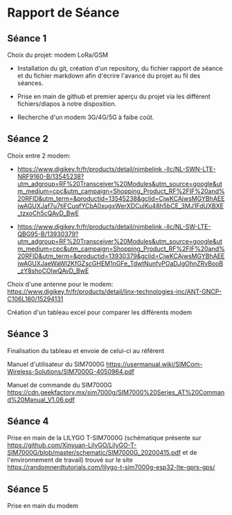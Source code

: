 Rapport de Séance
==
Séance 1
-
Choix du projet: modem LoRa/GSM

* Installation du git, création d'un repository, du fichier rapport de séance et du fichier markdown afin d'écrire l'avancé du projet au fil des séances.

* Prise en main de github et premier aperçu du projet via les différent fichiers/diapos à notre disposition.

* Recherche d'un modem 3G/4G/5G à faibe coût. 

Séance 2
-
Choix entre 2 modem:
* https://www.digikey.fr/fr/products/detail/nimbelink,-llc/NL-SWN-LTE-NRF9160-B/13545238?utm_adgroup=RF%20Transceiver%20Modules&utm_source=google&utm_medium=cpc&utm_campaign=Shopping_Product_RF%2FIF%20and%20RFID&utm_term=&productid=13545238&gclid=CjwKCAjwsMGYBhAEEiwAGUXJaf7u7tiFCuqfYCbA0xugxWerXDCulKu48h5bCE_3MJ1FdUXBXE_tzxoCh5cQAvD_BwE
 
* https://www.digikey.fr/fr/products/detail/nimbelink,-llc/NL-SW-LTE-QBG95-B/13930379?utm_adgroup=RF%20Transceiver%20Modules&utm_source=google&utm_medium=cpc&utm_campaign=Shopping_Product_RF%2FIF%20and%20RFID&utm_term=&productid=13930379&gclid=CjwKCAjwsMGYBhAEEiwAGUXJaeWaWl2KfGZscGHEM1nGFe_TdwtNunfvPOaDJgOhnZRvBooB_zY8shoCOlwQAvD_BwE

Choix d'une antenne pour le modem:
https://www.digikey.fr/fr/products/detail/linx-technologies-inc/ANT-GNCP-C106L160/15294131

Création d'un tableau excel pour comparer les différents modem

Séance 3
-
Finalisation du tableau et envoie de celui-ci au référent

Manuel d'utilisateur du SIM7000G https://usermanual.wiki/SIMCom-Wireless-Solutions/SIM7000G-4050964.pdf

Manuel de commande du SIM7000G https://cdn.geekfactory.mx/sim7000g/SIM7000%20Series_AT%20Command%20Manual_V1.06.pdf

Séance 4
-
Prise en main de la LILYGO T-SIM7000G (schématique présente sur https://github.com/Xinyuan-LilyGO/LilyGO-T-SIM7000G/blob/master/schematic/SIM7000G_20200415.pdf et de l'environnement de travail) trouvé sur le site https://randomnerdtutorials.com/lilygo-t-sim7000g-esp32-lte-gprs-gps/

Séance 5
-
Prise en main du modem

